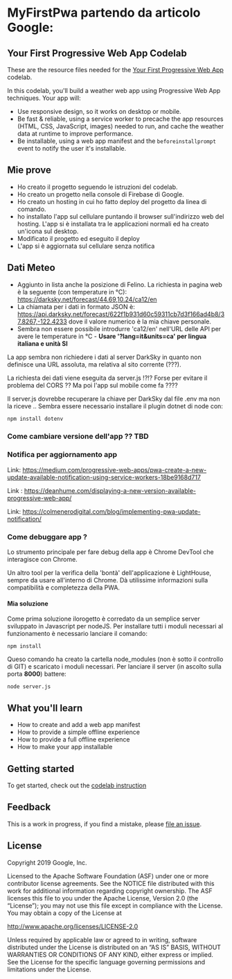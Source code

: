 # MyFirstPwa partendo da articolo Google:
## Your First Progressive Web App Codelab

These are the resource files needed for the
[Your First Progressive Web App][codelab] codelab.

In this codelab, you'll  build a weather web app using Progressive Web App
techniques. Your app will:

* Use responsive design, so it works on desktop or mobile.
* Be fast & reliable, using a service worker to precache the app resources
  (HTML, CSS, JavaScript, images) needed to run, and cache the weather data
  at runtime to improve performance.
* Be installable, using a web app manifest and the `beforeinstallprompt` event
  to notify the user it's installable.

## Mie prove
* Ho creato il progetto seguendo le istruzioni del codelab.
* Ho creato un progetto nella console di Firebase di Google.
* Ho creato un hosting in cui ho fatto deploy del progetto da linea di comando.
* ho installato l'app sul cellulare puntando il browser sull'indirizzo web del hosting. L'app si è installata tra le applicazioni normali ed ha creato un'icona sul desktop.
* Modificato il progetto ed eseguito il deploy
* L'app si è aggiornata sul cellulare senza notifica
## Dati Meteo
* Aggiunto in lista anche la posizione di Felino. La richiesta in pagina web è la seguente (con temperature in °C):
https://darksky.net/forecast/44.69,10.24/ca12/en
* La chiamata per i dati in formato JSON è: https://api.darksky.net/forecast/622f1b931d60c59311cb7d3f166ad4b8/37.8267,-122.4233 dove il valore numerico è la mia chiave personale.
* Sembra non essere possibile introdurre 'ca12/en' nell'URL delle API per avere le temperature in °C - **Usare '?lang=it&units=ca' per lingua italiana e unità SI**


La app sembra non richiedere i dati al server DarkSky in quanto non definisce una URL assoluta, ma relativa al sito corrente (???).

La richiesta dei dati viene eseguita da server.js !?!? Forse per evitare il problema del CORS ?? Ma poi l'app sul mobile come fa ????

Il server.js dovrebbe recuperare la chiave per DarkSky dal file .env ma non la riceve ..
Sembra essere necessario installare il plugin dotnet di node con:
```
npm install dotenv
```

### Come cambiare versione dell'app ?? TBD

### Notifica per aggiornamento app
Link: https://medium.com/progressive-web-apps/pwa-create-a-new-update-available-notification-using-service-workers-18be9168d717

Link : https://deanhume.com/displaying-a-new-version-available-progressive-web-app/

Link: https://colmenerodigital.com/blog/implementing-pwa-update-notification/


### Come debuggare app ?
Lo strumento principale per fare debug della app è Chrome DevTool che interagisce con Chrome.

Un altro tool per la verifica della 'bontà' dell'applicazione è LightHouse, sempre da usare all'interno di Chrome. Dà utilissime informazioni sulla compatibilità e completezza della PWA.

#### Mia soluzione
Come prima soluzione ilorogetto è corredato da un semplice server sviluppato in Javascript per nodeJS.
Per installare tutti i moduli necessari al funzionamento è necessario lanciare il comando:
```
npm install
```
Queso comando ha creato la cartella node_modules (non è sotto il controllo di GIT) e scaricato i moduli necessari. 
Per lanciare il server (in ascolto sulla porta **8000**) battere:
```
node server.js
```


## What you'll learn

* How to create and add a web app manifest
* How to provide a simple offline experience
* How to provide a full offline experience
* How to make your app installable

## Getting started

To get started, check out the [codelab instruction][codelab]


## Feedback

This is a work in progress, if you find a mistake, please [file an issue][git-issue].


## License

Copyright 2019 Google, Inc.

Licensed to the Apache Software Foundation (ASF) under one or more contributor
license agreements. See the NOTICE file distributed with this work for
additional information regarding copyright ownership. The ASF licenses this
file to you under the Apache License, Version 2.0 (the “License”); you may not
use this file except in compliance with the License. You may obtain a copy of
the License at

http://www.apache.org/licenses/LICENSE-2.0

Unless required by applicable law or agreed to in writing, software distributed
under the License is distributed on an “AS IS” BASIS, WITHOUT WARRANTIES OR
CONDITIONS OF ANY KIND, either express or implied. See the License for the
specific language governing permissions and limitations under the License.


[codelab]: https://codelabs.developers.google.com/codelabs/your-first-pwapp/
[git-issue]: https://github.com/googlecodelabs/your-first-pwapp/issues
